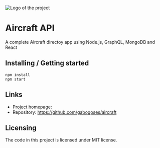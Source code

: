![Logo of the project](https://www.google.com/url?sa=i&source=images&cd=&ved=2ahUKEwjuzcH82-TgAhWK4IUKHTwfBYYQjRx6BAgBEAU&url=https%3A%2F%2Fblog.apollographql.com%2Fseamless-integration-for-graphql-and-react-6ffc0ad3fead&psig=AOvVaw3dcIua0-5n9UzR0Fs66gTZ&ust=1551659409909876)

# Aircraft API

A complete Aircraft directoy app using Node.js, GraphQL, MongoDB and React

## Installing / Getting started

```shell
npm install
npm start
```

## Links

- Project homepage:
- Repository: https://github.com/gabogoses/aircraft

## Licensing

The code in this project is licensed under MIT license.
